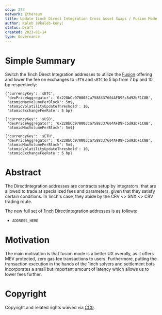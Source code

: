 ```yaml
---
sccp: 273
network: Ethereum
title: Update 1inch Direct Integration Cross Asset Swaps / Fusion Mode
author: Kaleb (@kaleb-keny)
status: Draft
created: 2023-01-14
type: Governance
---
```


# Simple Summary

Switch the 1inch Direct Integration addresses to utilize the [Fusion](https://1inch.io/fusion/) offering and lower the fee on exchanges to `sETH` and `sBTC` to 5 bp from 7 bp and 10 bp respectively:

```
{'currencyKey': 'sBTC',
 'dexPriceAggregator': '0x228bCc970003Ca7588337604AFD9Fc5d92bF1C8B',
 'atomicMaxVolumePerBlock': 5m$,
 'atomicVolatilityUpdateThreshold': 10,
 'atomicExchangeFeeRate': 5 bp}

{'currencyKey': 'sUSD',
 'dexPriceAggregator': '0x228bCc970003Ca7588337604AFD9Fc5d92bF1C8B',
 'atomicMaxVolumePerBlock': 5m$}

{'currencyKey': 'sETH',
 'dexPriceAggregator': '0x228bCc970003Ca7588337604AFD9Fc5d92bF1C8B',
 'atomicMaxVolumePerBlock': 5m$,
 'atomicVolatilityUpdateThreshold': 10,
 'atomicExchangeFeeRate': 5 bp}
```

# Abstract

The DirectIntegration addresses are contracts setup by integrators, that are allowed to trade at specialized fees and parameters, given that they satisfy certain conditions. In 1inch's case, they abide by the CRV <> SNX <> CRV trading route.

The new full set of 1inch DirectIntegration addresses is as follows:
-  `ADDRESS_HERE`

# Motivation

The main motivation is that fusion mode is a better UX overally, as it offers MEV protected, zero gas fee transactions to users. Furthermore, putting the transaction execution in the hands of the 1inch solvers and settlement bots incorporates a small but important amount of latency which allows us to lower fees further.

# Copyright

Copyright and related rights waived via [CC0](https://creativecommons.org/publicdomain/zero/1.0/).
